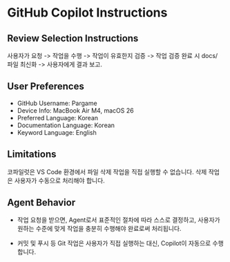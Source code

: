 # GitHub Copilot Instructions

## Review Selection Instructions
사용자가 요청 -> 작업을 수행 -> 작업이 유효한지 검증 -> 작업 검증 완료 시 docs/ 파일 최신화 -> 사용자에게 결과 보고.

## User Preferences
- GitHub Username: Pargame
- Device Info: MacBook Air M4, macOS 26
- Preferred Language: Korean
- Documentation Language: Korean
- Keyword Language: English

## Limitations
코파일럿은 VS Code 환경에서 파일 삭제 작업을 직접 실행할 수 없습니다. 삭제 작업은 사용자가 수동으로 처리해야 합니다.

## Agent Behavior
- 작업 요청을 받으면, Agent로서 표준적인 절차에 따라 스스로 결정하고, 사용자가 원하는 수준에 맞게 작업을 충분히 수행해야 완료로써 처리됩니다.

- 커밋 및 푸시 등 Git 작업은 사용자가 직접 실행하는 대신, Copilot이 자동으로 수행합니다.